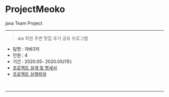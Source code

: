 # ProjectMeoko
java Team Project
<hr />

> aia 학원 주변 맛집 후기 공유 프로그램
  - 팀명 : 자바3끼
  - 인원 : 4
  - 기간 : 2020.05- 2020.05(1주)
  - [프로젝트 설계 및 명세서](https://github.com/1117j/ProjectMeoko/tree/main/doc)
  - [프로젝트 실행파일](https://github.com/1117j/ProjectMeoko/tree/main/exe/meogkoExe)



<br>
<hr />

  
